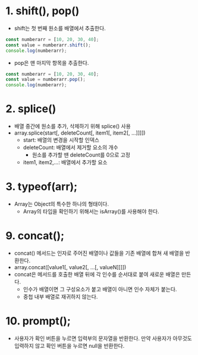 # 1. shift(), pop()

- shift는 첫 번째 원소를 배열에서 추출한다.

```js
const numberarr = [10, 20, 30, 40];
const value = numberarr.shift();
console.log(numberarr);
```

- pop은 맨 마지막 항목을 추출한다.

```js
const numberarr = [10, 20, 30, 40];
const value = numberarr.pop();
console.log(numberarr);
```

# 2. splice()

- 배열 중간에 원소를 추가, 삭제하기 위해 splice() 사용
- array.splice(start[, deleteCount[, item1[, item2[, ...]]]])
  - start: 배열의 변경을 시작할 인덱스
  - deleteCount: 배열에서 제거할 요소의 개수
    - 원소를 추가할 땐 deleteCount를 0으로 고정
  - item1, item2,...: 배열에서 추가할 요소

# 3. typeof(arr);

- Array는 Object의 특수한 하나의 형태이다.
  - Array의 타입을 확인하기 위해서는 isArray()를 사용해야 한다.

# 9. concat();

- concat() 메서드는 인자로 주어진 배열이나 값들을 기존 배열에 합쳐 새 배열을 반환한다.
- array.concat([value1[, value2[, ...[, valueN]]]])
- concat은 메서드를 호출한 배열 뒤에 각 인수를 순서대로 붙여 새로운 배열은 만든다.
  - 인수가 배열이면 그 구성요소가 붙고 배열이 아니면 인수 자체가 붙는다.
  - 중첩 내부 배열로 재귀하지 않는다.

# 10. prompt();

- 사용자가 확인 버튼을 누르면 입력부의 문자열을 반환한다. 만약 사용자가 아무것도 입력하지 않고 확인 버튼을 누르면 null을 반환한다.
